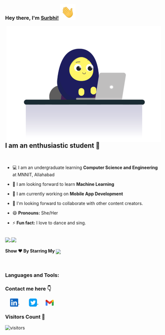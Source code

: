 ### Hey there, I'm [Surbhi!](https://github.com/surbhi2408) <img height="50px" src="https://github.com/surbhi2408/surbhi2408/blob/main/assets/waving_hand.gif">

<img align="right" alt="GIF" width="500px" src="https://github.com/surbhi2408/surbhi2408/blob/main/assets/coding-gif.gif"/>

<br>

## I am an enthusiastic student :slightly_smiling_face:

<br>

- :computer: I am an undergraduate learning **Computer Science and Engineering** at MNNIT, Allahabad

- :seedling: I am looking forward to learn **Machine Learning**

- :iphone: I am currently working on **Mobile App Development**

- :dancers: I'm looking forward to collaborate with other content creators.

- :smile: **Pronouns:** She/Her

- :zap: **Fun fact:** I love to dance and sing.

<br>

<a href="https://github-readme-stats.vercel.app/api?username=surbhi2408&show_icons=true&theme=dracula">
  <img align="center" src="https://github-readme-stats.vercel.app/api?username=surbhi2408&show_icons=true&theme=dracula&custom_title=My GitHub Stats" />
</a>
<a href="https://github-readme-stats.vercel.app/api/top-langs/?username=surbhi2408&layout=compact&langs_count=8">
  <img align="center" src="https://github-readme-stats.vercel.app/api/top-langs/?username=surbhi2408&layout=compact&langs_count=10&theme=dracula" />
</a>

<h4 align="left">Show ❤️ By Starring My <a href='https://github.com/surbhi2408?tab=repositories'><img align='center'  height="22" src="https://img.shields.io/badge/Repos!😊-lightpink.svg?&style=for-the-badge&logo=surbhi2408&logoColor=blue" /></a></h4>
<br>

### Languages and Tools:


### Contact me here  :point_down:
&nbsp; &nbsp; <a href="https://www.linkedin.com/in/surbhi2408/">
    <img align="center" width="26px" src="https://github.com/surbhi2408/surbhi2408/blob/main/assets/linkedin.jpeg" />
 </a>  &nbsp; &nbsp; &nbsp; &nbsp;
 <a href="https://twitter.com/MayankSurbhi">
    <img align="center" width="26px" src="https://github.com/surbhi2408/surbhi2408/blob/main/assets/twitter.png" />
 </a>  &nbsp; &nbsp; &nbsp; 
<a href="mailto:surbhimayank1@gmail.com">
    <img align="center" width="26px" src="https://github.com/surbhi2408/surbhi2408/blob/main/assets/gmail.png" />
</a>
<br>

### Visitors Count :eyes:

![visitors](https://visitor-badge.glitch.me/badge?page_id=surbhi2408)

<!-- <img align="left" src = "https://profile-counter.glitch.me/surbhi2408/count.svg" alt ="Loading"> -->
